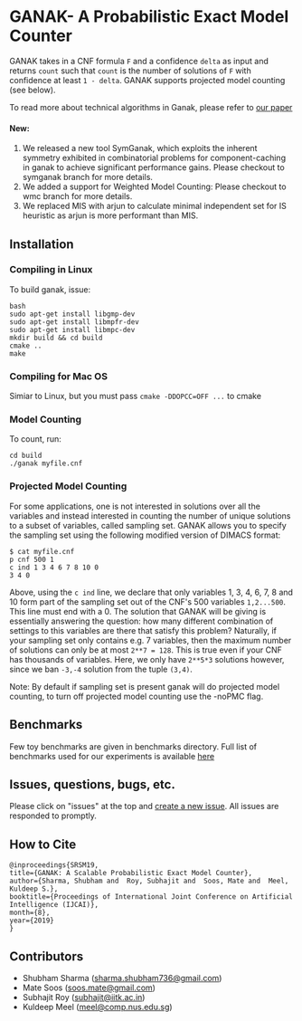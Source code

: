 # GANAK- A Probabilistic Exact Model Counter
GANAK  takes in a CNF formula `F` and a confidence `delta` as input and returns `count` such that `count` is the number of solutions of `F` with confidence at least `1 - delta`. GANAK supports projected model counting (see below). 

To read more about technical algorithms in Ganak, please refer to [our paper](https://www.comp.nus.edu.sg/~meel/Papers/ijcai19srsm.pdf) 

#### New:
1. We released a new tool SymGanak, which exploits the inherent symmetry exhibited in combinatorial problems for component-caching in ganak to achieve significant performance gains. Please checkout to symganak branch for more details.
2. We added a support for Weighted Model Counting: Please checkout to wmc branch for more details.
3. We replaced MIS with arjun to calculate minimal independent set for IS heuristic as arjun is more performant than MIS.

## Installation

### Compiling in Linux

To build ganak, issue:

```
bash
sudo apt-get install libgmp-dev
sudo apt-get install libmpfr-dev
sudo apt-get install libmpc-dev
mkdir build && cd build
cmake ..
make
```

### Compiling for Mac OS

Simiar to Linux, but you must pass `cmake -DDOPCC=OFF ...` to cmake

### Model Counting

To count, run:

```
cd build
./ganak myfile.cnf
```

### Projected Model Counting
For some applications, one is not interested in solutions over all the variables and instead interested in counting the number of unique solutions to a subset of variables, called sampling set. GANAK allows you to specify the sampling set using the following modified version of DIMACS format:

```
$ cat myfile.cnf
p cnf 500 1
c ind 1 3 4 6 7 8 10 0
3 4 0
```
Above, using the `c ind` line, we declare that only variables 1, 3, 4, 6, 7, 8 and 10 form part of the sampling set out of the CNF's 500 variables `1,2...500`. This line must end with a 0. The solution that GANAK will be giving is essentially answering the question: how many different combination of settings to this variables are there that satisfy this problem? Naturally, if your sampling set only contains e.g. 7 variables, then the maximum number of solutions can only be at most `2**7 = 128`. This is true even if your CNF has thousands of variables. Here, we only have `2**5*3` solutions however, since we ban `-3,-4` solution from the tuple `(3,4)`.

Note: By default if sampling set is present ganak will do projected model counting, to turn off projected model counting use the -noPMC flag.

## Benchmarks
Few toy benchmarks are given in benchmarks directory. Full list of benchmarks used for our experiments is available [here](https://drive.google.com/file/d/15dUJI55drFH_0-4-qWjoF_YR0amb3xnK/view?usp=sharing)


## Issues, questions, bugs, etc.
Please click on "issues" at the top and [create a new issue](https://github.com/meelgroup/ganak/issues). All issues are responded to promptly.

## How to Cite
```
@inproceedings{SRSM19,
title={GANAK: A Scalable Probabilistic Exact Model Counter},
author={Sharma, Shubham and  Roy, Subhajit and  Soos, Mate and  Meel, Kuldeep S.},
booktitle={Proceedings of International Joint Conference on Artificial Intelligence (IJCAI)},
month={8},
year={2019}
}
```

## Contributors
  * Shubham Sharma (sharma.shubham736@gmail.com)
  * Mate Soos (soos.mate@gmail.com)
  * Subhajit Roy (subhajit@iitk.ac.in)
  * Kuldeep Meel (meel@comp.nus.edu.sg)
